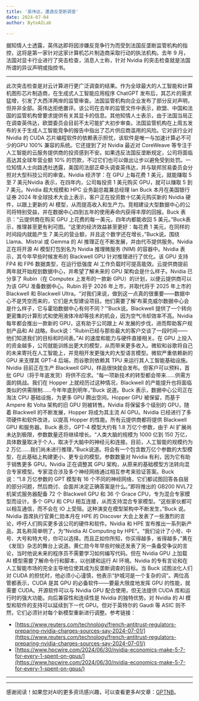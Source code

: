 ```yaml
---
title: '英伟达，遭遇反垄断调查'
date: 2024-07-04
author: ByteAILab

---
```


据知情人士透露，英伟达即将因涉嫌反竞争行为而受到法国反垄断监管机构的指控，这将是第一家针对这家计算机芯片制造商采取行动的执法机构。去年 9 月，法国对显卡行业进行了突击检查，消息人士称，针对 Nvidia 的突击检查就是法国所谓的异议声明或指控书。

---
此次突击检查是对云计算进行更广泛调查的结果。作为全球最大的人工智能和计算机图形芯片制造商，在生成式人工智能应用程序 ChatGPT 发布后，其芯片的需求猛增，引发了大西洋两岸的监管审查。法国监管机构向企业发布了部分反对声明，但并非全部。英伟达拒绝置评。该公司在去年的监管文件中表示，欧盟、中国和法国的监管机构曾要求提供有关其显卡的信息。其他知情人士表示，由于法国当局正在调查英伟达，欧盟委员会目前不太可能扩大初步审查。法国监管机构在上周五发布的关于生成人工智能竞争的报告中指出了芯片供应商滥用的风险。它对该行业对 Nvidia 的 CUDA 芯片编程软件的依赖表示担忧，该软件是唯一与加速计算必不可少的GPU 100% 兼容的系统。它还提到了对 Nvidia 最近对 CoreWeave 等专注于人工智能的云服务提供商的投资感到不安。如果违反法国反垄断规定，公司将面临高达其全球年营业额 10% 的罚款，不过它们也可以做出让步以避免受到处罚。一位知情人士向路透社透露，美国司法部正牵头调查英伟达，并与联邦贸易委员会分担对大型科技公司的审查。Nvidia 经济学：在 GPU 上每花费 1 美元，就能赚取 5 至 7 美元Nvidia 表示，在四年内，公司每投资 1 美元购买 GPU，就可以赚取 5 到 7 美元。Nvidia 超大规模和 HPC 业务副总裁兼总经理 Ian Buck 本月在美国银行证券 2024 年全球技术大会上表示，客户正在投资数十亿美元购买新的 Nvidia 硬件，以跟上更新的 AI 模型，从而提高收入和生产力。竞相建设大型数据中心的公司将特别受益，并在数据中心四到五年的使用寿命内获得丰厚的回报。Buck 表示：“云提供商在购买 GPU 上花费的每一美元，四年内都能收回 5 美元。”Buck表示，推理甚至更有利可图。“这里的经济效益甚至更好：每花费 1 美元，在同样的时间段内就能产生 7 美元的营业额，并且这个数字还在增长，”Buck说。围绕 Llama、Mistral 或 Gemma 的 AI 推理正在不断发展，并由代币提供服务。Nvidia 正在将开源 AI 模型打包到名为 Nvidia 推理微服务 (NIM) 的容器中。Nvidia 表示，其今年早些时候发布的 Blackwell GPU 针对推理进行了优化。该 GPU 支持 FP4 和 FP6 数据类型，在运行低强度 AI 工作负载时可提高能效。云提供商提前两年就开始规划数据中心，并希望了解未来的 GPU 架构会是什么样子。Nvidia 已分享了 Rubin（在 Computex 上发布的一款新 GPU）的计划，以便云提供商可以为该 GPU 准备数据中心。Rubin 将于 2026 年上市，并取代将于 2025 年上市的 Blackwell 和 Blackwell Ultra。“对我们来说，做到这一点真的很重要——数据中心不是凭空而来的，它们是大型建设项目。他们需要了解‘布莱克威尔数据中心会是什么样子，它与霍珀数据中心有何不同？’”Buck说。Blackwell 提供了一个转向更密集的计算形式和使用液体冷却等技术的机会，因为空气冷却效率不高。Nvidia 每年都会推出一款新的 GPU，这有助于公司跟上 AI 发展的步伐，进而帮助客户规划产品和 AI 战略。Buck说：“Rubin已经与那些最大的客户交谈了一段时间——他们知道我们的目标和时间表。”AI 的速度和能力与硬件直接相关。在 GPU 上投入的资金越多，公司就能训练出更大的模型，从而带来更多收入。微软和谷歌将自己的未来寄托在人工智能上，并竞相开发更强大的大型语言模型。微软严重依赖新的 GPU 来支撑其 GPT-4 后端，而谷歌则依赖其 TPU 来运行其人工智能基础设施。Nvidia 目前正在生产 Blackwell GPU，样品很快就会发布。但客户可以预料，首批 GPU（将于年底发货）将供不应求。“每一项新技术的转型都会带来……供需方面的挑战。我们在 Hopper 上就经历过这种情况，Blackwell 的产能提升也将面临类似的供需限制……今年年底到明年，”Buck 说道。Buck 表示，数据中心公司正在淘汰 CPU 基础设施，为更多 GPU 腾出空间。Hopper GPU 被保留，而基于 Ampere 和 Volta 架构的旧 GPU 则被转售。Nvidia 将保留多个级别的 GPU，随着 Blackwell 的不断发展，Hopper 将成为其主流 AI GPU。Nvidia 已经进行了多项硬件和软件改进，以提高 Hopper 的性能。所有云提供商都将提供 Blackwell GPU 和服务器。Buck 表示，GPT-4 模型大约有 1.8 万亿个参数，由于 AI 扩展尚未达到极限，参数数量还将继续增长。“人类大脑的规模为 1000 亿到 150 万亿，具体数量取决于个人，取决于大脑中的神经元和连接。目前，人工智能的规模约为 2 万亿……我们尚未进行推理，”Buck说道。将会有一个包含数万亿个参数的大型模型，在此基础上构建更小、更专业的模型。参数数量对 Nvidia 有利，因为它有助于销售更多 GPU。Nvidia 正在调整其 GPU 架构，从原来的基础模型方法转向混合专家模型。专家混合涉及多个神经网络通过相互参考来验证答案。Buck说：“1.8 万亿参数的 GPT 模型有 16 个不同的神经网络，它们都试图回答各自层的部分问题，然后商讨、会面并决定正确答案是什么。”即将推出的 GB200 NVL72 机架式服务器配备 72 个 Blackwell GPU 和 36 个 Grace CPU，专为混合专家模型而设计。多个 GPU 和 CPU 相互连接，从而支持混合专家模型。“这些家伙都可以相互通信，而不会在 IO 上受阻。这种演变在模型架构中不断发生，”Buck 说。Nvidia 首席执行官黄仁勋本月在 HPE 的 Discover 大会上发表了一些激烈的言论，呼吁人们购买更多该公司的硬件和软件。Nvidia 和 HPE 宣布推出一系列新产品，其名称简单明了，为“Nvidia AI Computing by HPE”。“我们设计了小号、中号、大号和特大号，你可以选择。而且正如你所知，你买得越多，省得越多，”黄在《发现》杂志的舞台上说道。黄仁勋今年早些时候还发表了另一条备受争议的言论，当时他说未来的程序员不需要学习如何编写代码。但在 Nvidia GPU 上加载 AI 模型需要了解命令行和脚本，以创建和运行 AI 环境。Nvidia 的专有言论和在人工智能市场的完全主导地位使其成为反垄断调查的目标。当 Buck 试图淡化人们对 CUDA 的担忧时，他必须小心谨慎，他表示“护城河是一个复杂的词”。两位高管都表示，CUDA 是其 GPU 的必备软件——要最大限度地发挥 GPU 的性能，就需要 CUDA。开源软件可以与 Nvidia GPU 配合使用，但无法提供 CUDA 库和运行时的强大功能。向后兼容性和连续性是 Nvidia 的独特优势。对 Nvidia 的 AI 模型和软件的支持可以延续到下一代 GPU。但对于英特尔的 Gaudi 等 ASIC 则不然，它们必须针对每个新模型重新进行调整。参考链接：
- [https://www.reuters.com/technology/french-antitrust-regulators-preparing-nvidia-charges-sources-say-2024-07-01/](https://www.reuters.com/technology/french-antitrust-regulators-preparing-nvidia-charges-sources-say-2024-07-01/)
- [https://www.hpcwire.com/2024/06/30/nvidia-economics-make-5-7-for-every-1-spent-on-gpus/](https://www.hpcwire.com/2024/06/30/nvidia-economics-make-5-7-for-every-1-spent-on-gpus/)
---
---
感谢阅读！如果您对AI的更多资讯感兴趣，可以查看更多AI文章：[GPTNB](https://gptnb.com)。
